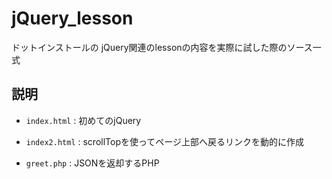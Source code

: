 jQuery_lesson
======================
ドットインストールの jQuery関連のlessonの内容を実際に試した際のソース一式  
 
 
説明
------
+   `index.html` :
    初めてのjQuery
 
+   `index2.html` :
    scrollTopを使ってページ上部へ戻るリンクを動的に作成

+ `greet.php` :
    JSONを返却するPHP
